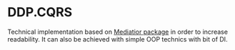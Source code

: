 # DDP.CQRS
Technical implementation based on [Mediatior package](https://github.com/martinothamar/Mediator) in order to increase readability. 
It can also be achieved with simple OOP technics with bit of DI.
